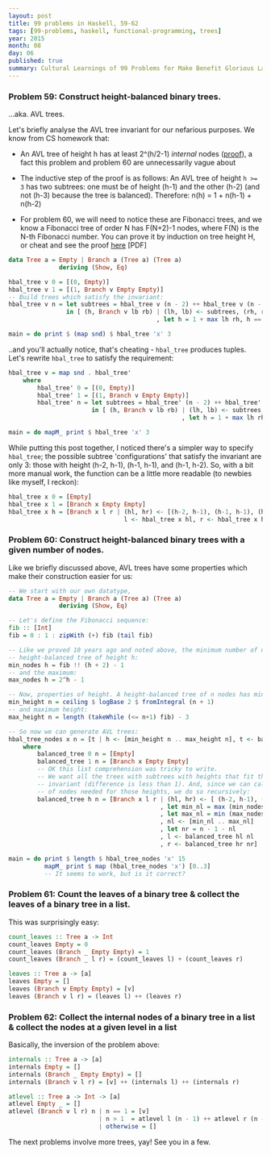 ```yaml
---
layout: post
title: 99 problems in Haskell, 59-62
tags: [99-problems, haskell, functional-programming, trees]
year: 2015
month: 08
day: 06
published: true
summary: Cultural Learnings of 99 Problems for Make Benefit Glorious Language of Haskell
---
```


### Problem 59: Construct height-balanced binary trees.

...aka. AVL trees.

Let's briefly analyse the AVL tree invariant for our nefarious purposes. We know from CS
homework that:

 * An AVL tree of height h has at least 2^(h/2-1) _internal_ nodes
   ([proof](http://cs.nyu.edu/~gottlieb/courses/2000s/2004-05-fall/alg/lectures/lecture-17.html)),
   a fact this problem and problem 60 are unnecessarily vague about

 * The inductive step of the proof is as follows: An AVL tree of height `h >= 3` has two
   subtrees: one must be of height (h-1) and the other (h-2) (and not (h-3) because the
   tree is balanced). Therefore: n(h) = 1 + n(h-1) + n(h-2)

 * For problem 60, we will need to notice these are Fibonacci trees, and we know a
   Fibonacci tree of order N has F(N+2)-1 nodes, where F(N) is the N-th Fibonacci number.
   You can prove it by induction on tree height H, or cheat and see the proof
   [here](http://cseweb.ucsd.edu/classes/su05/cse100/cse100hw1.pdf) [PDF]


```haskell
data Tree a = Empty | Branch a (Tree a) (Tree a)
              deriving (Show, Eq)

hbal_tree v 0 = [(0, Empty)]
hbal_tree v 1 = [(1, Branch v Empty Empty)]
-- Build trees which satisfy the invariant:
hbal_tree v n = let subtrees = hbal_tree v (n - 2) ++ hbal_tree v (n - 1)
                in [ (h, Branch v lb rb) | (lh, lb) <- subtrees, (rh, rb) <- subtrees
                                         , let h = 1 + max lh rh, h == n]

main = do print $ (map snd) $ hbal_tree 'x' 3
```

..and you'll actually notice, that's cheating - `hbal_tree` produces tuples. Let's rewrite
`hbal_tree` to satisfy the requirement:

```haskell
hbal_tree v = map snd . hbal_tree'
    where
        hbal_tree' 0 = [(0, Empty)]
        hbal_tree' 1 = [(1, Branch v Empty Empty)]
        hbal_tree' n = let subtrees = hbal_tree' (n - 2) ++ hbal_tree' (n - 1)
                       in [ (h, Branch v lb rb) | (lh, lb) <- subtrees, (rh, rb) <- subtrees
                                                , let h = 1 + max lh rh, h == n]

main = do mapM_ print $ hbal_tree 'x' 3
```

While putting this post together, I noticed there's a simpler way to specify `hbal_tree`;
the possible subtree 'configurations' that satisfy the invariant are only 3: those with
height (h-2, h-1), (h-1, h-1), and (h-1, h-2). So, with a bit more manual work, the
function can be a little more readable (to newbies like myself, I reckon):

```haskell
hbal_tree x 0 = [Empty]
hbal_tree x 1 = [Branch x Empty Empty]
hbal_tree x h = [Branch x l r | (hl, hr) <- [(h-2, h-1), (h-1, h-1), (h-1, h-2)],
                                l <- hbal_tree x hl, r <- hbal_tree x hr]
```


### Problem 60: Construct height-balanced binary trees with a given number of nodes.

Like we briefly discussed above, AVL trees have some properties which make their
construction easier for us:

```haskell
-- We start with our own datatype,
data Tree a = Empty | Branch a (Tree a) (Tree a)
              deriving (Show, Eq)

-- Let's define the Fibonacci sequence:
fib :: [Int]
fib = 0 : 1 : zipWith (+) fib (tail fib)

-- Like we proved 10 years ago and noted above, the minimum number of nodes in a
-- height-balanced tree of height h:
min_nodes h = fib !! (h + 2) - 1
-- and the maximum:
max_nodes h = 2^h - 1

-- Now, properties of height. A height-balanced tree of n nodes has minimum height:
min_height n = ceiling $ logBase 2 $ fromIntegral (n + 1)
-- and maximum height:
max_height n = length (takeWhile (<= n+1) fib) - 3

-- So now we can generate AVL trees:
hbal_tree_nodes x n = [t | h <- [min_height n .. max_height n], t <- balanced_tree h n]
    where
        balanced_tree 0 n = [Empty]
        balanced_tree 1 n = [Branch x Empty Empty]
        -- OK this list comprehension was tricky to write.
        -- We want all the trees with subtrees with heights that fit the balanced
        -- invariant (difference is less than 1). And, since we can calculate the number
        -- of nodes needed for those heights, we do so recursively:
        balanced_tree h n = [Branch x l r | (hl, hr) <- [ (h-2, h-1), (h-1, h-1), (h-1, h-2)]
                                          , let min_nl = max (min_nodes hl) (n - 1 - max_nodes hr)
                                          , let max_nl = min (max_nodes hl) (n - 1 - min_nodes hr)
                                          , nl <- [min_nl .. max_nl]
                                          , let nr = n - 1 - nl
                                          , l <- balanced_tree hl nl
                                          , r <- balanced_tree hr nr]

main = do print $ length $ hbal_tree_nodes 'x' 15
          mapM_ print $ map (hbal_tree_nodes 'x') [0..3]
          -- It seems to work, but is it correct?
```

### Problem 61: Count the leaves of a binary tree & collect the leaves of a binary tree in a list.

This was surprisingly easy:

```haskell
count_leaves :: Tree a -> Int
count_leaves Empty = 0
count_leaves (Branch _ Empty Empty) = 1
count_leaves (Branch _ l r) = (count_leaves l) + (count_leaves r)

leaves :: Tree a -> [a]
leaves Empty = []
leaves (Branch v Empty Empty) = [v]
leaves (Branch v l r) = (leaves l) ++ (leaves r)
```

### Problem 62: Collect the internal nodes of a binary tree in a list & collect the nodes at a given level in a list

Basically, the inversion of the problem above:

```haskell
internals :: Tree a -> [a]
internals Empty = []
internals (Branch _ Empty Empty) = []
internals (Branch v l r) = [v] ++ (internals l) ++ (internals r)

atlevel :: Tree a -> Int -> [a]
atlevel Empty _ = []
atlevel (Branch v l r) n | n == 1 = [v]
                         | n > 1  = atlevel l (n - 1) ++ atlevel r (n - 1)
                         | otherwise = []
```

The next problems involve more trees, yay! See you in a few.
